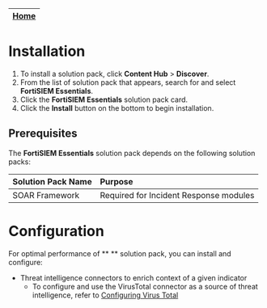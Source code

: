 | [Home](https://github.com/fortinet-fortisoar/solution-pack-fortisiem-essentials/blob/develop/README.md) | 
|--------------------------------------------| 
 
# Installation 
1. To install a solution pack, click **Content Hub** > **Discover**.    
2. From the list of solution pack that appears, search for and select **FortiSIEM Essentials**. 
3. Click the **FortiSIEM Essentials** solution pack card.    
4. Click the **Install** button on the bottom to begin installation. 
 
## Prerequisites 
The **FortiSIEM Essentials** solution pack depends on the following solution packs:

| Solution Pack Name | Purpose                                |
|:-------------------|:---------------------------------------|
| SOAR Framework     | Required for Incident Response modules |

# Configuration

For optimal performance of ** ** solution pack, you can install and configure: 
- Threat intelligence connectors to enrich context of a given indicator 
    - To configure and use the VirusTotal connector as a source of threat intelligence, refer to [Configuring Virus Total](https://docs.fortinet.com/document/fortisoar/2.1.0/virustotal/166/virustotal-v2-1-0#Configuration_parameters) 